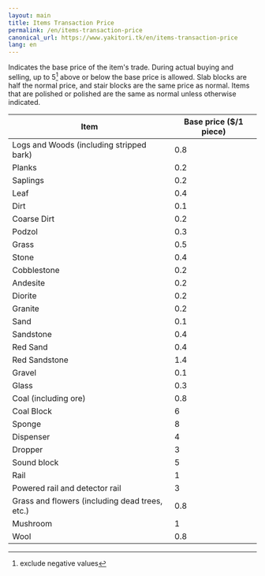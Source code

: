 ```yaml
---
layout: main
title: Items Transaction Price
permalink: /en/items-transaction-price
canonical_url: https://www.yakitori.tk/en/items-transaction-price
lang: en
---
```


Indicates the base price of the item's trade.
During actual buying and selling, up to 5[^1] above or below the base price is allowed.
Slab blocks are half the normal price, and stair blocks are the same price as normal. Items that are polished or polished are the same as normal unless otherwise indicated.
[^1]: exclude negative values

| Item | Base price ($/1 piece) |
| --- | --- |
| Logs and Woods (including stripped bark) | 0.8 |
| Planks | 0.2 |
| Saplings | 0.2 |
| Leaf | 0.4 |
| Dirt | 0.1 |
| Coarse Dirt | 0.2 |
| Podzol | 0.3 |
| Grass | 0.5 |
| Stone | 0.4 |
| Cobblestone | 0.2 |
| Andesite | 0.2 |
| Diorite | 0.2 |
| Granite | 0.2 |
| Sand | 0.1 |
| Sandstone | 0.4 |
| Red Sand | 0.4 |
| Red Sandstone | 1.4 |
| Gravel | 0.1 |
| Glass | 0.3 |
| Coal (including ore) | 0.8 |
| Coal Block | 6 |
| Sponge | 8 |
| Dispenser | 4 |
| Dropper | 3 |
| Sound block | 5 |
| Rail | 1 |
| Powered rail and detector rail | 3 |
| Grass and flowers (including dead trees, etc.) | 0.8 |
| Mushroom | 1 |
| Wool | 0.8 |
